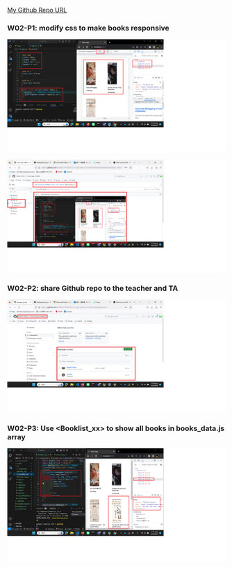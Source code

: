 [My Github Repo URL](https://github.com/CHEN211410674/1121-wp1-demo-211410674.git)

### W02-P1: modify css to make books responsive
 
![](w02-p1-1.png)

![](w02-p1-2.png)

### W02-P2: share Github repo to the teacher and TA
 
![](w02-p2.png)

### W02-P3: Use <Booklist_xx> to show all books in books_data.js array
![](w02-p3.png)